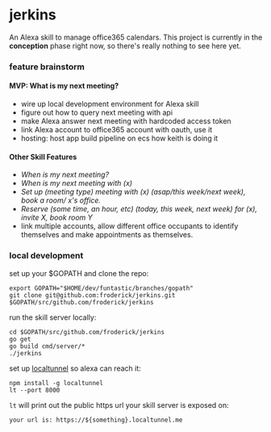 # jerkins
An Alexa skill to manage office365 calendars. This project is currently
in the **conception** phase right now, so there's really nothing to see
here yet.

### feature brainstorm 

#### MVP: What is my next meeting?
- wire up local development environment for Alexa skill
- figure out how to query next meeting with api
- make Alexa answer next meeting with hardcoded access token
- link Alexa account to office365 account with oauth, use it
- hosting: host app build pipeline on ecs how keith is doing it

#### Other Skill Features
- _When is my next meeting?_
- _When is my next meeting with (x)_
- _Set up (meeting type) meeting with (x) (asap/this week/next week), book a room/ x's office._
- _Reserve (some time, an hour, etc) (today, this week, next week) for (x), invite X, book room Y_
- link multiple accounts, allow different office occupants to identify themselves and make appointments as themselves.

### local development

set up your $GOPATH and clone the repo:
```
export GOPATH="$HOME/dev/funtastic/branches/gopath"
git clone git@github.com:froderick/jerkins.git $GOPATH/src/github.com/froderick/jerkins
```

run the skill server locally:
```
cd $GOPATH/src/github.com/froderick/jerkins
go get
go build cmd/server/*
./jerkins
```

set up [localtunnel](https://localtunnel.github.io/www/) so alexa can reach it:
```
npm install -g localtunnel
lt --port 8000
```

`lt` will print out the public https url your skill server is exposed on:
```
your url is: https://${something}.localtunnel.me
```





